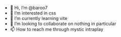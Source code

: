 - 👋 Hi, I’m @baroo7
- 👀 I’m interested in css
- 🌱 I’m currently learning vite
- 💞️ I’m looking to collaborate on nothing in particular
- 📫 How to reach me through mystic intraplay

<!---
baroo7/baroo7 is a ✨ special ✨ repository because its `README.md` (this file) appears on your GitHub profile.
You can click the Preview link to take a look at your changes.
--->
